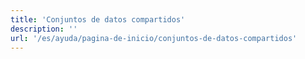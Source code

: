 ```yaml
---
title: 'Conjuntos de datos compartidos'
description: ''
url: '/es/ayuda/pagina-de-inicio/conjuntos-de-datos-compartidos'
---
```

